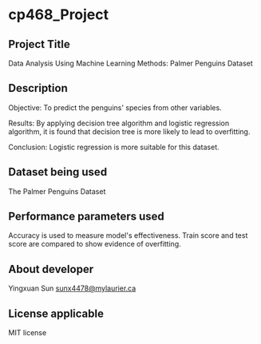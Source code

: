 # cp468_Project
## Project Title
Data Analysis Using Machine Learning Methods: Palmer Penguins Dataset

## Description
Objective: To predict the penguins' species from other variables.

Results: By applying decision tree algorithm and logistic regression algorithm, it is found that decision tree is more likely to lead to overfitting.

Conclusion: Logistic regression is more suitable for this dataset.

## Dataset being used
The Palmer Penguins Dataset

## Performance parameters used
Accuracy is used to measure model's effectiveness. Train score and test score are compared to show evidence of overfitting.

## About developer
Yingxuan Sun sunx4478@mylaurier.ca

## License applicable
MIT license
